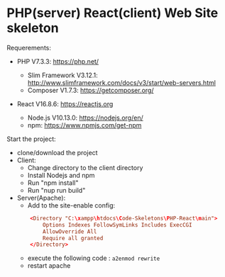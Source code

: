 # PHP(server) React(client) Web Site skeleton

Requerements:
* PHP V7.3.3: https://php.net/
     * Slim Framework V3.12.1: http://www.slimframework.com/docs/v3/start/web-servers.html
     * Composer V1.7.3: https://getcomposer.org/

* React V16.8.6: https://reactjs.org
     * Node.js V10.13.0: https://nodejs.org/en/ 
	 * npm: https://www.npmjs.com/get-npm


Start the project:
* clone/download the project
* Client:
	* Change directory to the client directory
	* Install Nodejs and npm	
	* Run "npm install"
	* Run "nup run build"
* Server(Apache):	
	* Add to the site-enable config:	
    ```conf
	    <Directory "C:\xampp\htdocs\Code-Skeletons\PHP-React\main">
		    Options Indexes FollowSymLinks Includes ExecCGI
		    AllowOverride All
		    Require all granted
	    </Directory>
	```
	* execute the following code : ``a2enmod rewrite``
 	* restart apache   
    
